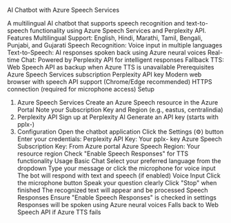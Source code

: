 AI Chatbot with Azure Speech Services

A multilingual AI chatbot that supports speech recognition and text-to-speech functionality using Azure Speech Services and Perplexity API.
Features
Multilingual Support: English, Hindi, Marathi, Tamil, Bengali, Punjabi, and Gujarati
Speech Recognition: Voice input in multiple languages
Text-to-Speech: AI responses spoken back using Azure neural voices
Real-time Chat: Powered by Perplexity API for intelligent responses
Fallback TTS: Web Speech API as backup when Azure TTS is unavailable
Prerequisites
Azure Speech Services subscription
Perplexity API key
Modern web browser with speech API support (Chrome/Edge recommended)
HTTPS connection (required for microphone access)
Setup
1. Azure Speech Services
Create an Azure Speech resource in the Azure Portal
Note your Subscription Key and Region (e.g., eastus, centralindia)
2. Perplexity API
Sign up at Perplexity AI
Generate an API key (starts with pplx-)
3. Configuration
Open the chatbot application
Click the Settings (⚙️) button
Enter your credentials:
Perplexity API Key: Your pplx- key
Azure Speech Subscription Key: From Azure portal
Azure Speech Region: Your resource region
Check "Enable Speech Responses" for TTS functionality
Usage
Basic Chat
Select your preferred language from the dropdown
Type your message or click the microphone for voice input
The bot will respond with text and speech (if enabled)
Voice Input
Click the microphone button
Speak your question clearly
Click "Stop" when finished
The recognized text will appear and be processed
Speech Responses
Ensure "Enable Speech Responses" is checked in settings
Responses will be spoken using Azure neural voices
Falls back to Web Speech API if Azure TTS fails
